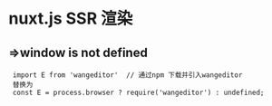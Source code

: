 # nuxt.js SSR 渲染  

## =>window is not defined

```
 import E from 'wangeditor'  // 通过npm 下载并引入wangeditor
 替换为
 const E = process.browser ? require('wangeditor') : undefined;
```

